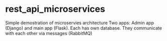 # rest_api_microservices

Simple demostration of microservies architecture 
Two apps: Admin app (Django) and main app (Flask). Each has own database. They communicate with each other via messages (RabbitMQ)
